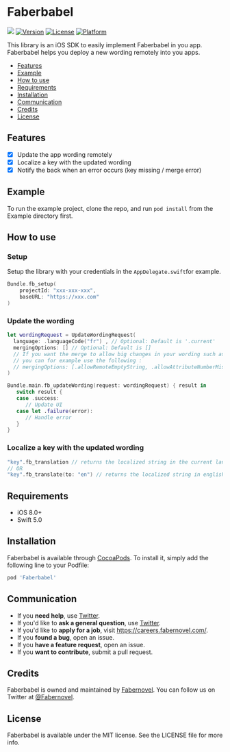 # Faberbabel

![](https://github.com/faberNovel/faberbabel-ios/workflows/CI/badge.svg)
[![Version](https://img.shields.io/cocoapods/v/Faberbabel.svg?style=flat)](https://cocoapods.org/pods/Faberbabel)
[![License](https://img.shields.io/cocoapods/l/Faberbabel.svg?style=flat)](https://cocoapods.org/pods/Faberbabel)
[![Platform](https://img.shields.io/cocoapods/p/Faberbabel.svg?style=flat)](https://cocoapods.org/pods/Faberbabel)

This library is an iOS SDK to easily implement Faberbabel in you app. Faberbabel helps you deploy a new wording remotely into you apps.

- [Features](#features)
- [Example](#example)
- [How to use](#how-to-use)
- [Requirements](#requirements)
- [Installation](#installation)
- [Communication](#communication)
- [Credits](#credits)
- [License](#license)

## Features

- [x] Update the app wording remotely
- [x] Localize a key with the updated wording
- [x] Notify the back when an error occurs (key missing / merge error)

## Example

To run the example project, clone the repo, and run `pod install` from the Example directory first.

## How to use 

### Setup

Setup the library with your credentials in the `AppDelegate.swift`for example.

```swift
Bundle.fb_setup(
	projectId: "xxx-xxx-xxx",
	baseURL: "https://xxx.com"
)
```



### Update the wording

```swift
let wordingRequest = UpdateWordingRequest(
  language: .languageCode("fr") , // Optional: Default is '.current'
  mergingOptions: [] // Optional: Default is []
  // If you want the merge to allow big changes in your wording such as a number of attributes mismatch, 
  // you can for example use the following :
  // mergingOptions: [.allowRemoteEmptyString, .allowAttributeNumberMismatch]
)

Bundle.main.fb_updateWording(request: wordingRequest) { result in
   switch result {
   case .success:
      // Update UI
   case let .failure(error):
      // Handle error
   }
}
```

### Localize a key with the updated wording

```swift
"key".fb_translation // returns the localized string in the current language
// OR
"key".fb_translate(to: "en") // returns the localized string in english (if it exists)
```

## Requirements

- iOS 8.0+
- Swift 5.0

## Installation

Faberbabel is available through [CocoaPods](https://cocoapods.org). To install
it, simply add the following line to your Podfile:

```ruby
pod 'Faberbabel'
```

## Communication 

- If you **need help**, use [Twitter](https://twitter.com/Fabernovel).
- If you'd like to **ask a general question**, use [Twitter](https://www.fabernovel.com/).
- If you'd like to **apply for a job**, visit https://careers.fabernovel.com/.
- If you **found a bug**, open an issue.
- If you **have a feature request**, open an issue.
- If you **want to contribute**, submit a pull request.

## Credits

Faberbabel is owned and maintained by [Fabernovel](https://www.fabernovel.com/). You can follow us on Twitter at [@Fabernovel](https://twitter.com/FabernovelTech).

## License

Faberbabel is available under the MIT license. See the LICENSE file for more info.
